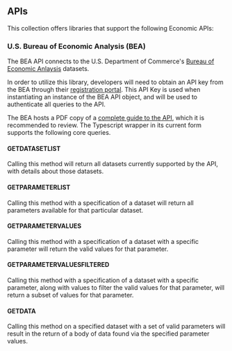 ## APIs

This collection offers libraries that support the following Economic APIs:

### U.S. Bureau of Economic Analysis (BEA)

The BEA API connects to the U.S. Department of Commerce's [Bureau of Economic Anlaysis](https://www.bea.gov/) datasets.

In order to utilize this library, developers will need to obtain an API key from the BEA through their [registration portal](https://apps.bea.gov/API/signup/index.cfm). This API Key is used when instantiating an instance of the BEA API object, and will be used to authenticate all queries to the API.

The BEA hosts a PDF copy of a [complete guide to the API](https://apps.bea.gov/api/_pdf/bea_web_service_api_user_guide.pdf), which it is recommended to review. The Typescript wrapper in its current form supports the following core queries.

#### GETDATASETLIST
Calling this method will return all datasets currently supported by the API, with details about those datasets.

#### GETPARAMETERLIST
Calling this method with a specification of a dataset will return all parameters available for that particular dataset.

#### GETPARAMETERVALUES
Calling this method with a specification of a dataset with a specific parameter will return the valid values for that parameter.

#### GETPARAMETERVALUESFILTERED
Calling this method with a specification of a dataset with
a specific parameter, along with values to filter the valid
values for that parameter, will return a subset of values
for that parameter.

#### GETDATA
Calling this method on a specified dataset with a set of valid parameters will result in the return of a body of data found via the specified parameter values.